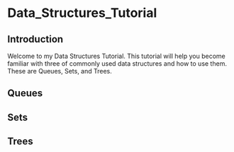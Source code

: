 # Data_Structures_Tutorial

## Introduction

Welcome to my Data Structures Tutorial. This tutorial will help you become familiar with three of commonly used data structures and how to use them. These are Queues, Sets, and Trees.

## Queues
## Sets
## Trees

